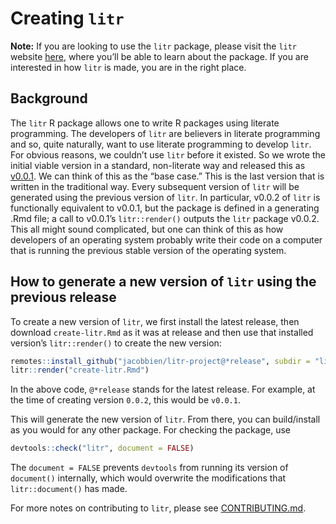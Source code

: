 
<!-- README.md is generated from README.Rmd. Please edit that file -->

# Creating `litr`

<!-- badges: start -->
<!-- badges: end -->

**Note:** If you are looking to use the `litr` package, please visit the
`litr` website [here](https://jacobbien.github.io/litr-project/), where
you’ll be able to learn about the package. If you are interested in how
`litr` is made, you are in the right place.

## Background

The `litr` R package allows one to write R packages using literate
programming. The developers of `litr` are believers in literate
programming and so, quite naturally, want to use literate programming to
develop `litr`. For obvious reasons, we couldn’t use `litr` before it
existed. So we wrote the initial viable version in a standard,
non-literate way and released this as
[v0.0.1](https://github.com/jacobbien/litr-project/releases/tag/v0.0.1).
We can think of this as the “base case.” This is the last version that
is written in the traditional way. Every subsequent version of `litr`
will be generated using the previous version of `litr`. In particular,
v0.0.2 of `litr` is functionally equivalent to v0.0.1, but the package
is defined in a generating .Rmd file; a call to v0.0.1’s
`litr::render()` outputs the `litr` package v0.0.2. This all might sound
complicated, but one can think of this as how developers of an operating
system probably write their code on a computer that is running the
previous stable version of the operating system.

## How to generate a new version of `litr` using the previous release

To create a new version of `litr`, we first install the latest release,
then download `create-litr.Rmd` as it was at release and then use that
installed version’s `litr::render()` to create the new version:

``` r
remotes::install_github("jacobbien/litr-project@*release", subdir = "litr")
litr::render("create-litr.Rmd")
```

In the above code, `@*release` stands for the latest release. For
example, at the time of creating version `0.0.2`, this would be
`v0.0.1`.

This will generate the new version of `litr`. From there, you can
build/install as you would for any other package. For checking the
package, use

``` r
devtools::check("litr", document = FALSE)
```

The `document = FALSE` prevents `devtools` from running its version of
`document()` internally, which would overwrite the modifications that
`litr::document()` has made.

For more notes on contributing to `litr`, please see
[CONTRIBUTING.md](CONTRIBUTING.md).

